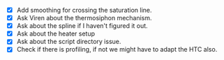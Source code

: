  - [x] Add smoothing  for crossing the saturation line.
 - [x] Ask Viren about the thermosiphon mechanism.
 - [x] Ask about the spline if I haven't figured it out.
 - [x] Ask about the heater setup
 - [x] Ask about the script directory issue.
 - [x] Check if there is profiling, if not we might have to adapt the HTC also.